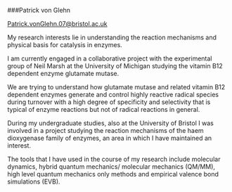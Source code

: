 ###Patrick von Glehn

Patrick.vonGlehn.07@bristol.ac.uk

My research interests lie in understanding the reaction mechanisms and physical basis for catalysis in enzymes.

I am currently engaged in a collaborative project with the experimental group of Neil Marsh at the University of Michigan studying the vitamin B12 dependent enzyme glutamate mutase.

We are trying to understand how glutamate mutase and related vitamin B12 dependent enzymes generate and control highly reactive radical species during turnover with a high degree of specificity and selectivity that is typical of enzyme reactions but not of radical reactions in general.

During my undergraduate studies, also at the University of Bristol I was involved in a project studying the reaction mechanisms of the haem dioxygenase family of enzymes, an area in which I have maintained an interest.

The tools that I have used in the course of my research include molecular dynamics, hybrid quantum                                                        mechanics/ molecular mechanics (QM/MM), high level quantum mechanics only methods and empirical valence bond simulations (EVB).
